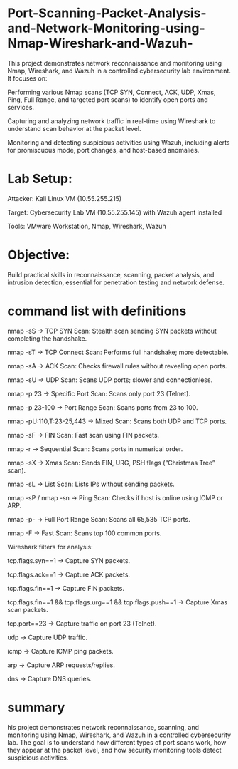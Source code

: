 # Port-Scanning-Packet-Analysis-and-Network-Monitoring-using-Nmap-Wireshark-and-Wazuh-
This project demonstrates network reconnaissance and monitoring using Nmap, Wireshark, and Wazuh in a controlled cybersecurity lab environment. It focuses on:

Performing various Nmap scans (TCP SYN, Connect, ACK, UDP, Xmas, Ping, Full Range, and targeted port scans) to identify open ports and services.

Capturing and analyzing network traffic in real-time using Wireshark to understand scan behavior at the packet level.

Monitoring and detecting suspicious activities using Wazuh, including alerts for promiscuous mode, port changes, and host-based anomalies.

# Lab Setup:

Attacker: Kali Linux VM (10.55.255.215)

Target: Cybersecurity Lab VM (10.55.255.145) with Wazuh agent installed

Tools: VMware Workstation, Nmap, Wireshark, Wazuh

# Objective:
Build practical skills in reconnaissance, scanning, packet analysis, and intrusion detection, essential for penetration testing and network defense.

# command list with definitions
nmap -sS <IP> → TCP SYN Scan: Stealth scan sending SYN packets without completing the handshake.

nmap -sT <IP> → TCP Connect Scan: Performs full handshake; more detectable.

nmap -sA <IP> → ACK Scan: Checks firewall rules without revealing open ports.

nmap -sU <IP> → UDP Scan: Scans UDP ports; slower and connectionless.

nmap -p 23 <IP> → Specific Port Scan: Scans only port 23 (Telnet).

nmap -p 23-100 <IP> → Port Range Scan: Scans ports from 23 to 100.

nmap -pU:110,T:23-25,443 <IP> → Mixed Scan: Scans both UDP and TCP ports.

nmap -sF <IP> → FIN Scan: Fast scan using FIN packets.

nmap -r <IP> → Sequential Scan: Scans ports in numerical order.

nmap -sX <IP> → Xmas Scan: Sends FIN, URG, PSH flags (“Christmas Tree” scan).

nmap -sL <IP> → List Scan: Lists IPs without sending packets.

nmap -sP <IP> / nmap -sn <IP> → Ping Scan: Checks if host is online using ICMP or ARP.

nmap -p- <IP> → Full Port Range Scan: Scans all 65,535 TCP ports.

nmap -F <IP> → Fast Scan: Scans top 100 common ports.

Wireshark filters for analysis:

tcp.flags.syn==1 → Capture SYN packets.

tcp.flags.ack==1 → Capture ACK packets.

tcp.flags.fin==1 → Capture FIN packets.

tcp.flags.fin==1 && tcp.flags.urg==1 && tcp.flags.push==1 → Capture Xmas scan packets.

tcp.port==23 → Capture traffic on port 23 (Telnet).

udp → Capture UDP traffic.

icmp → Capture ICMP ping packets.

arp → Capture ARP requests/replies.

dns → Capture DNS queries.
# summary
his project demonstrates network reconnaissance, scanning, and monitoring using Nmap, Wireshark, and Wazuh in a controlled cybersecurity lab. The goal is to understand how different types of port scans work, how they appear at the packet level, and how security monitoring tools detect suspicious activities.
